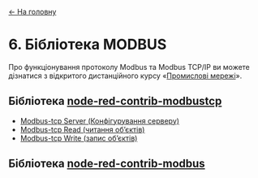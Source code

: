 [<- На головну](../)

# 6. Бібліотека MODBUS

Про функціонування протоколу Modbus та Modbus TCP/IP ви можете дізнатися з відкритого дистанційного курсу «[Промислові мережі](http://edu.asu.in.ua/course/view.php?id=3)». 

## Бібліотека [node-red-contrib-modbustcp](https://www.npmjs.com/package/node-red-contrib-modbustcp)

- [Modbus-tcp Server (Конфігурування серверу)](modbustcp_server.md) <span class="load"> </span>
- [Modbus-tcp Read (читання об’єктів)](modbustcp_read.md)<span class="load"> </span> 
- [Modbus-tcp Write (запис об’єктів)](modbustcp_write.md)<span class="load"> </span>

## Бібліотека [node-red-contrib-modbus](https://flows.nodered.org/node/node-red-contrib-modbus)